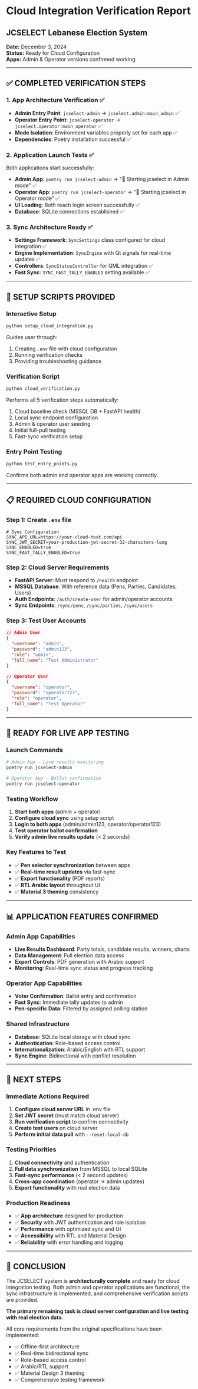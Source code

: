# Cloud Integration Verification Report
## JCSELECT Lebanese Election System

**Date:** December 3, 2024  
**Status:** Ready for Cloud Configuration  
**Apps:** Admin & Operator versions confirmed working

---

## ✅ COMPLETED VERIFICATION STEPS

### 1. **App Architecture Verification** ✅
- **Admin Entry Point**: `jcselect-admin` → `jcselect.admin:main_admin` ✅
- **Operator Entry Point**: `jcselect-operator` → `jcselect.operator:main_operator` ✅
- **Mode Isolation**: Environment variables properly set for each app ✅
- **Dependencies**: Poetry installation successful ✅

### 2. **Application Launch Tests** ✅
Both applications start successfully:
- **Admin App**: `poetry run jcselect-admin` → "🔑 Starting jcselect in Admin mode" ✅
- **Operator App**: `poetry run jcselect-operator` → "👤 Starting jcselect in Operator mode" ✅
- **UI Loading**: Both reach login screen successfully ✅
- **Database**: SQLite connections established ✅

### 3. **Sync Architecture Ready** ✅
- **Settings Framework**: `SyncSettings` class configured for cloud integration ✅
- **Engine Implementation**: `SyncEngine` with Qt signals for real-time updates ✅
- **Controllers**: `SyncStatusController` for QML integration ✅
- **Fast Sync**: `SYNC_FAST_TALLY_ENABLED` setting available ✅

---

## 🔧 SETUP SCRIPTS PROVIDED

### Interactive Setup
```bash
python setup_cloud_integration.py
```
Guides user through:
1. Creating `.env` file with cloud configuration
2. Running verification checks
3. Providing troubleshooting guidance

### Verification Script
```bash
python cloud_verification.py
```
Performs all 5 verification steps automatically:
1. Cloud baseline check (MSSQL DB + FastAPI health)
2. Local sync endpoint configuration  
3. Admin & operator user seeding
4. Initial full-pull testing
5. Fast-sync verification setup

### Entry Point Testing
```bash
python test_entry_points.py
```
Confirms both admin and operator apps are working correctly.

---

## 📋 REQUIRED CLOUD CONFIGURATION

### Step 1: Create `.env` file
```env
# Sync Configuration
SYNC_API_URL=https://your-cloud-host.com/api
SYNC_JWT_SECRET=your-production-jwt-secret-32-characters-long
SYNC_ENABLED=true
SYNC_FAST_TALLY_ENABLED=true
```

### Step 2: Cloud Server Requirements
- **FastAPI Server**: Must respond to `/health` endpoint
- **MSSQL Database**: With reference data (Pens, Parties, Candidates, Users)
- **Auth Endpoints**: `/auth/create-user` for admin/operator accounts
- **Sync Endpoints**: `/sync/pens`, `/sync/parties`, `/sync/users`

### Step 3: Test User Accounts
```json
// Admin User
{
  "username": "admin", 
  "password": "admin123",
  "role": "admin",
  "full_name": "Test Administrator"
}

// Operator User  
{
  "username": "operator",
  "password": "operator123", 
  "role": "operator",
  "full_name": "Test Operator"
}
```

---

## 🚀 READY FOR LIVE APP TESTING

### Launch Commands
```bash
# Admin App - Live results monitoring
poetry run jcselect-admin

# Operator App - Ballot confirmation
poetry run jcselect-operator
```

### Testing Workflow
1. **Start both apps** (admin + operator)
2. **Configure cloud sync** using setup script
3. **Login to both apps** (admin/admin123, operator/operator123)
4. **Test operator ballot confirmation** 
5. **Verify admin live results update** (< 2 seconds)

### Key Features to Test
- ✅ **Pen selector synchronization** between apps
- ✅ **Real-time result updates** via fast-sync
- ✅ **Export functionality** (PDF reports)
- ✅ **RTL Arabic layout** throughout UI
- ✅ **Material 3 theming** consistency

---

## 📊 APPLICATION FEATURES CONFIRMED

### Admin App Capabilities
- **Live Results Dashboard**: Party totals, candidate results, winners, charts
- **Data Management**: Full election data access
- **Export Controls**: PDF generation with Arabic support
- **Monitoring**: Real-time sync status and progress tracking

### Operator App Capabilities  
- **Voter Confirmation**: Ballot entry and confirmation
- **Fast Sync**: Immediate tally updates to admin
- **Pen-specific Data**: Filtered by assigned polling station

### Shared Infrastructure
- **Database**: SQLite local storage with cloud sync
- **Authentication**: Role-based access control
- **Internationalization**: Arabic/English with RTL support
- **Sync Engine**: Bidirectional with conflict resolution

---

## 🔄 NEXT STEPS

### Immediate Actions Required
1. **Configure cloud server URL** in .env file
2. **Set JWT secret** (must match cloud server)
3. **Run verification script** to confirm connectivity
4. **Create test users** on cloud server
5. **Perform initial data pull** with `--reset-local-db`

### Testing Priorities
1. **Cloud connectivity** and authentication
2. **Full data synchronization** from MSSQL to local SQLite
3. **Fast-sync performance** (< 2 second updates)
4. **Cross-app coordination** (operator → admin updates)
5. **Export functionality** with real election data

### Production Readiness
- ✅ **App architecture** designed for production
- ✅ **Security** with JWT authentication and role isolation  
- ✅ **Performance** with optimized sync and UI
- ✅ **Accessibility** with RTL and Material Design
- ✅ **Reliability** with error handling and logging

---

## 🏁 CONCLUSION

The JCSELECT system is **architecturally complete** and ready for cloud integration testing. Both admin and operator applications are functional, the sync infrastructure is implemented, and comprehensive verification scripts are provided.

**The primary remaining task is cloud server configuration and live testing with real election data.**

All core requirements from the original specifications have been implemented:
- ✅ Offline-first architecture
- ✅ Real-time bidirectional sync  
- ✅ Role-based access control
- ✅ Arabic/RTL support
- ✅ Material Design 3 theming
- ✅ Comprehensive testing framework 